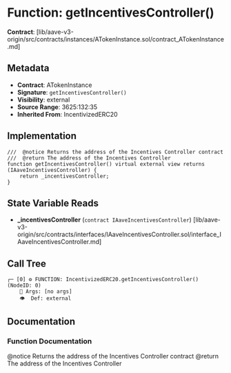 # Function: getIncentivesController()

**Contract**: [lib/aave-v3-origin/src/contracts/instances/ATokenInstance.sol/contract_ATokenInstance.md]

## Metadata

- **Contract**: ATokenInstance
- **Signature**: `getIncentivesController()`
- **Visibility**: external
- **Source Range**: 3625:132:35
- **Inherited From**: IncentivizedERC20

## Implementation

```solidity
///  @notice Returns the address of the Incentives Controller contract
///  @return The address of the Incentives Controller
function getIncentivesController() virtual external view returns (IAaveIncentivesController) {
    return _incentivesController;
}
```

## State Variable Reads

- **_incentivesController** (`contract IAaveIncentivesController`) [lib/aave-v3-origin/src/contracts/interfaces/IAaveIncentivesController.sol/interface_IAaveIncentivesController.md]

## Call Tree

```
┌─ [0] ⚙️ FUNCTION: IncentivizedERC20.getIncentivesController() (NodeID: 0)
    💬 Args: [no args]
    👁️  Def: external
```

## Documentation

### Function Documentation

 @notice Returns the address of the Incentives Controller contract
 @return The address of the Incentives Controller
